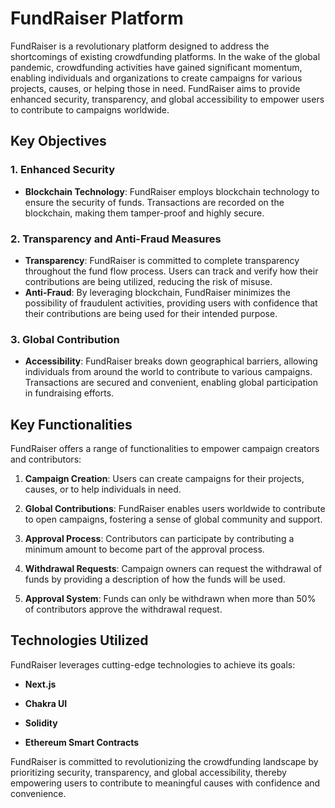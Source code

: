 # **FundRaiser Platform**

FundRaiser is a revolutionary platform designed to address the shortcomings of existing crowdfunding platforms. In the wake of the global pandemic, crowdfunding activities have gained significant momentum, enabling individuals and organizations to create campaigns for various projects, causes, or helping those in need. FundRaiser aims to provide enhanced security, transparency, and global accessibility to empower users to contribute to campaigns worldwide.

## Key Objectives

### 1. Enhanced Security
   - **Blockchain Technology**: FundRaiser employs blockchain technology to ensure the security of funds. Transactions are recorded on the blockchain, making them tamper-proof and highly secure.

### 2. Transparency and Anti-Fraud Measures
   - **Transparency**: FundRaiser is committed to complete transparency throughout the fund flow process. Users can track and verify how their contributions are being utilized, reducing the risk of misuse.
   - **Anti-Fraud**: By leveraging blockchain, FundRaiser minimizes the possibility of fraudulent activities, providing users with confidence that their contributions are being used for their intended purpose.

### 3. Global Contribution
   - **Accessibility**: FundRaiser breaks down geographical barriers, allowing individuals from around the world to contribute to various campaigns. Transactions are secured and convenient, enabling global participation in fundraising efforts.

## Key Functionalities

FundRaiser offers a range of functionalities to empower campaign creators and contributors:

1. **Campaign Creation**: Users can create campaigns for their projects, causes, or to help individuals in need.

2. **Global Contributions**: FundRaiser enables users worldwide to contribute to open campaigns, fostering a sense of global community and support.

3. **Approval Process**: Contributors can participate by contributing a minimum amount to become part of the approval process.

4. **Withdrawal Requests**: Campaign owners can request the withdrawal of funds by providing a description of how the funds will be used.

5. **Approval System**: Funds can only be withdrawn when more than 50% of contributors approve the withdrawal request.

## Technologies Utilized

FundRaiser leverages cutting-edge technologies to achieve its goals:

- **Next.js**

- **Chakra UI**

- **Solidity**

- **Ethereum Smart Contracts**

FundRaiser is committed to revolutionizing the crowdfunding landscape by prioritizing security, transparency, and global accessibility, thereby empowering users to contribute to meaningful causes with confidence and convenience.

